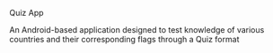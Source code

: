 Quiz App

An Android-based application designed to test knowledge of various countries and their corresponding flags through a Quiz format
